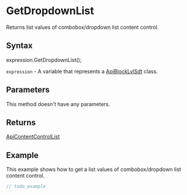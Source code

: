 # GetDropdownList

Returns list values of combobox/dropdown list content control.

## Syntax

expression.GetDropdownList();

`expression` - A variable that represents a [ApiBlockLvlSdt](../ApiBlockLvlSdt.md) class.

## Parameters

This method doesn't have any parameters.

## Returns

[ApiContentControlList](../../ApiContentControlList/ApiContentControlList.md)

## Example

This example shows how to get a list values of combobox/dropdown list content control.

```javascript
// todo_example
```